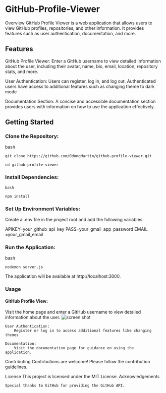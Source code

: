 ﻿# GitHub-Profile-Viewer

Overview
GitHub Profile Viewer is a web application that allows users to view GitHub profiles, repositories, and other information. It provides features such as user authentication, documentation, and more.

## Features
GitHub Profile Viewer: Enter a GitHub username to view detailed information about the user, including their avatar, name, bio, email, location, repository stats, and more.

User Authentication: Users can register, log in, and log out. Authenticated users have access to additional features such as changing theme to dark mode

Documentation Section: A concise and accessible documentation section provides users with information on how to use the application effectively.

## Getting Started

### Clone the Repository:

bash

    git clone https://github.com/OdongMartin/github-profile-viewer.git
    
    cd github-profile-viewer

### Install Dependencies:

    bash
    
    npm install

### Set Up Environment Variables:
Create a .env file in the project root and add the following variables:

APIKEY=your_github_api_key
PASS=your_gmail_app_password
EMAIL =your_gmail_email

### Run the Application:

bash

    nodemon server.js

The application will be available at http://localhost:3000.

### Usage

#### GitHub Profile View:
Visit the home page and enter a GitHub username to view detailed information about the user.
![screen shot](/img/readme-img.png)

    User Authentication:
        Register or log in to access additional features like changing themes

    Documentation:
        Visit the documentation page for guidance on using the application.

Contributing
Contributions are welcome! Please follow the contribution guidelines.

License
This project is licensed under the MIT License.
Acknowledgements

    Special thanks to GitHub for providing the GitHub API.

